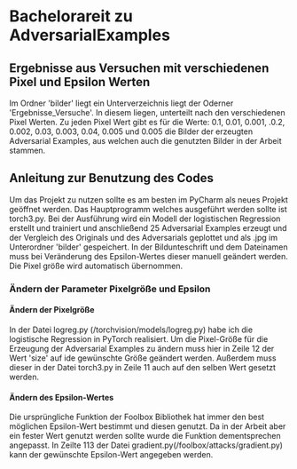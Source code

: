 # Bachelorareit zu AdversarialExamples

## Ergebnisse aus Versuchen mit verschiedenen Pixel und Epsilon Werten
Im Ordner 'bilder' liegt ein Unterverzeichnis liegt der Oderner 'Ergebnisse_Versuche'. In diesem liegen,
unterteilt nach den verschiedenen Pixel Werten. Zu jeden Pixel Wert gibt es für die Werte: 0.1, 0.01, 0.001, 
.0.2, 0.002, 0.03, 0.003, 0.04, 0.005 und 0.005 die Bilder der erzeugten Adversarial Examples, aus welchen
auch die genutzten Bilder in der Arbeit stammen.

## Anleitung zur Benutzung des Codes
Um das Projekt zu nutzen sollte es am besten im PyCharm als neues Projekt geöffnet werden. 
Das Hauptprogramm welches ausgeführt werden sollte ist torch3.py.
Bei der Ausführung wird ein Modell der logistischen Regression erstellt und trainiert und
anschließend 25 Adversarial Examples erzeugt und der Vergleich des Originals und des Adversarials geplottet
und als .jpg im Unterordner 'bilder' gespeichert. In der Bildunteschrift und dem Dateinamen muss bei 
Veränderung des Epsilon-Wertes dieser manuell geändert werden. Die Pixel größe wird automatisch übernommen.


### Ändern der Parameter Pixelgröße und Epsilon

#### Ändern der Pixelgröße
In der Datei logreg.py (/torchvision/models/logreg.py) habe ich die logistische Regression in PyTorch
realisiert. Um die Pixel-Größe für die Erzeugung der Adversarial Examples zu ändern muss hier in Zeile 12 der Wert 'size'
auf ide gewünschte Größe geändert werden. Außerdem muss dieser in der Datei torch3.py in Zeile 11 auch auf den
selben Wert gesetzt werden.

#### Ändern des Epsilon-Wertes
Die ursprüngliche Funktion der Foolbox Bibliothek hat immer den best möglichen Epsilon-Wert bestimmt und diesen 
genutzt. Da in der Arbeit aber ein fester Wert genutzt werden sollte wurde die Funktion dementsprechen angepasst.
In Zeilte 113 der Datei gradient.py(/foolbox/attacks/gradient.py) kann der gewünschte Epsilon-Wert angegeben werden.

